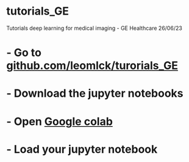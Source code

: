 # tutorials_GE
Tutorials deep learning for medical imaging - GE Healthcare 26/06/23

# - Go to [github.com/leomlck/turorials_GE](https://github.com/leomlck/tutorials_GE)
# - Download the jupyter notebooks
# - Open [Google colab](https://colab.research.google.com)
# - Load your jupyter notebook


